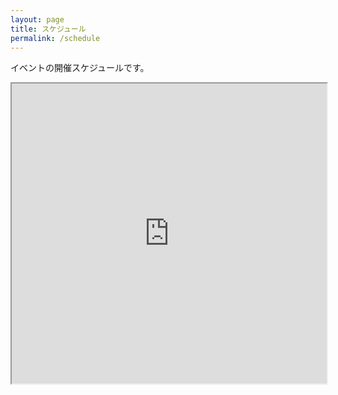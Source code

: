 ```yaml
---
layout: page
title: スケジュール
permalink: /schedule
---
```


イベントの開催スケジュールです。<br>

<iframe src="https://docs.google.com/spreadsheets/d/e/2PACX-1vS1G1y4N9iaUYn1sny5khnT6YRZ3JMdmjGLL8bo5ZrmQ0OSspSkcGWKidfd_2x2lnAY4D3m_3VhT5bl/pubhtml?gid=0&amp;single=true&amp;widget=true&amp;headers=false" width="100%" height="480"></iframe>
